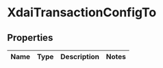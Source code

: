 

# XdaiTransactionConfigTo


## Properties

| Name | Type | Description | Notes |
|------------ | ------------- | ------------- | -------------|



